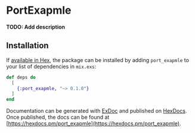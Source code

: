 # PortExapmle

**TODO: Add description**

## Installation

If [available in Hex](https://hex.pm/docs/publish), the package can be installed
by adding `port_exapmle` to your list of dependencies in `mix.exs`:

```elixir
def deps do
  [
    {:port_exapmle, "~> 0.1.0"}
  ]
end
```

Documentation can be generated with [ExDoc](https://github.com/elixir-lang/ex_doc)
and published on [HexDocs](https://hexdocs.pm). Once published, the docs can
be found at [https://hexdocs.pm/port_exapmle](https://hexdocs.pm/port_exapmle).

